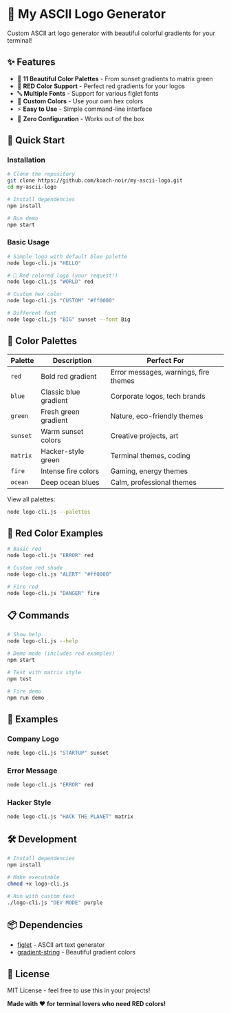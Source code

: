 # 🎨 My ASCII Logo Generator

Custom ASCII art logo generator with beautiful colorful gradients for your terminal!

## ✨ Features

- 🎨 **11 Beautiful Color Palettes** - From sunset gradients to matrix green
- 🔴 **RED Color Support** - Perfect red gradients for your logos
- 🔤 **Multiple Fonts** - Support for various figlet fonts
- 🌈 **Custom Colors** - Use your own hex colors
- ⚡ **Easy to Use** - Simple command-line interface
- 🎯 **Zero Configuration** - Works out of the box

## 🚀 Quick Start

### Installation

```bash
# Clone the repository
git clone https://github.com/koach-noir/my-ascii-logo.git
cd my-ascii-logo

# Install dependencies
npm install

# Run demo
npm start
```

### Basic Usage

```bash
# Simple logo with default blue palette
node logo-cli.js "HELLO"

# 🔴 Red colored logo (your request!)
node logo-cli.js "WORLD" red

# Custom hex color
node logo-cli.js "CUSTOM" "#ff0000"

# Different font
node logo-cli.js "BIG" sunset --font Big
```

## 🎨 Color Palettes

| Palette | Description | Perfect For |
|---------|-------------|-------------|
| `red` | Bold red gradient | Error messages, warnings, fire themes |
| `blue` | Classic blue gradient | Corporate logos, tech brands |
| `green` | Fresh green gradient | Nature, eco-friendly themes |
| `sunset` | Warm sunset colors | Creative projects, art |
| `matrix` | Hacker-style green | Terminal themes, coding |
| `fire` | Intense fire colors | Gaming, energy themes |
| `ocean` | Deep ocean blues | Calm, professional themes |

View all palettes:
```bash
node logo-cli.js --palettes
```

## 🔴 Red Color Examples

```bash
# Basic red
node logo-cli.js "ERROR" red

# Custom red shade
node logo-cli.js "ALERT" "#ff0000"

# Fire red
node logo-cli.js "DANGER" fire
```

## 📋 Commands

```bash
# Show help
node logo-cli.js --help

# Demo mode (includes red examples)
npm start

# Test with matrix style
npm test

# Fire demo
npm run demo
```

## 🎯 Examples

### Company Logo
```bash
node logo-cli.js "STARTUP" sunset
```

### Error Message
```bash
node logo-cli.js "ERROR" red
```

### Hacker Style
```bash
node logo-cli.js "HACK THE PLANET" matrix
```

## 🛠️ Development

```bash
# Install dependencies
npm install

# Make executable
chmod +x logo-cli.js

# Run with custom text
./logo-cli.js "DEV MODE" purple
```

## 📦 Dependencies

- [figlet](https://www.npmjs.com/package/figlet) - ASCII art text generator
- [gradient-string](https://www.npmjs.com/package/gradient-string) - Beautiful gradient colors

## 📄 License

MIT License - feel free to use this in your projects!

**Made with ❤️ for terminal lovers who need RED colors!**

